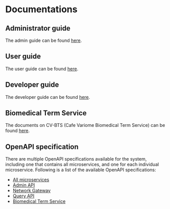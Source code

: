# Documentations

## Administrator guide

The admin guide can be found [here](https://v3doc.cafevariome.org/admin).

## User guide

The user guide can be found [here](https://v3doc.cafevariome.org/user).

## Developer guide

The developer guide can be found [here](https://v3doc.cafevariome.org/developer).

## Biomedical Term Service

The documents on CV-BTS (Cafe Variome Biomedical Term Service) can be found [here](https://v3doc.cafevariome.org/bts).

## OpenAPI specification

There are multiple OpenAPI specifications available for the system, including one that contains all microservices, and one for each individual microservice. Following is a list of the available OpenAPI specifications:

- [All microservices](https://v3doc.cafevariome.org/openapi/?urls.primaryName=All+Services)
- [Admin API](https://v3doc.cafevariome.org/openapi/?urls.primaryName=Admin+API)
- [Network Gateway](https://v3doc.cafevariome.org/openapi/?urls.primaryName=Network+Gateway)
- [Query API](https://v3doc.cafevariome.org/openapi/?urls.primaryName=Query+API)
- [Biomedical Term Service](https://v3doc.cafevariome.org/openapi/?urls.primaryName=Biomedical+Term+Service)
